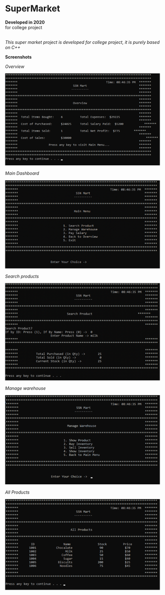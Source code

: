 # SuperMarket

**Developed in 2020** <br />
for college project <br /><br />

*This super market project is developed for college project, it is purely based on C++*<br />

**Screenshots**

_Overview_<br />

![Homepage](https://github.com/sahilachhava/SuperMarket/blob/main/screenshots/overview.png)<br />

_Main Dashboard_<br />

![Homepage](https://github.com/sahilachhava/SuperMarket/blob/main/screenshots/main.png)<br />

_Search products_<br />

![Homepage](https://github.com/sahilachhava/SuperMarket/blob/main/screenshots/search.png)<br />

_Manage warehouse_<br />

![Homepage](https://github.com/sahilachhava/SuperMarket/blob/main/screenshots/warehouse.png)<br />

_All Products_<br />

![Homepage](https://github.com/sahilachhava/SuperMarket/blob/main/screenshots/products.png)<br />
